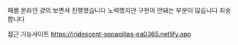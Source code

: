 패캠 온라인 강의 보면서 진행했습니다
노력했지만 구현이 안돼는 부분이 많습니다 
죄송합니다

접근 가능사이트 
https://iridescent-sopapillas-ea0365.netlify.app